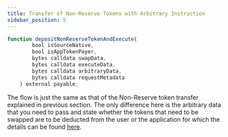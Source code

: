 ```yaml
---
title: Transfer of Non-Reserve Tokens with Arbitrary Instruction
sidebar_position: 5
---
```


```javascript
function depositNonReserveTokenAndExecute(
        bool isSourceNative,
        bool isAppTokenPayer,
        bytes calldata swapData,
        bytes calldata executeData,
        bytes calldata arbitraryData,
        bytes calldata requestMetadata
    ) external payable;
```

The flow is just the same as that of the Non-Reserve token transfer explained in previous section. The only difference here is the arbitrary data that you need to pass and state whether the tokens that need to be swapped are to be deducted from the user or the application for which the details can be found [here](./transfer-reserve-token-arbitrary-instruction#arbitrary-data).
